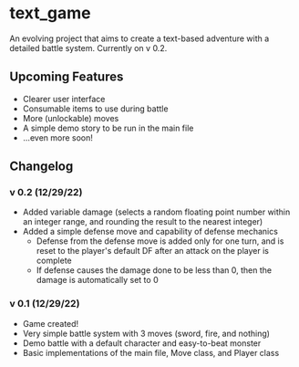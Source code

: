# text_game
An evolving project that aims to create a text-based adventure with a detailed battle system. Currently on v 0.2.
## Upcoming Features
- Clearer user interface
- Consumable items to use during battle
- More (unlockable) moves
- A simple demo story to be run in the main file
- ...even more soon!
## Changelog
### v 0.2 (12/29/22)
- Added variable damage (selects a random floating point number within an integer range, and rounding the result to the nearest integer)
- Added a simple defense move and capability of defense mechanics
    - Defense from the defense move is added only for one turn, and is reset to the player's default DF after an attack on the player is complete
    - If defense causes the damage done to be less than 0, then the damage is automatically set to 0
### v 0.1 (12/29/22)
- Game created!
- Very simple battle system with 3 moves (sword, fire, and nothing)
- Demo battle with a default character and easy-to-beat monster
- Basic implementations of the main file, Move class, and Player class